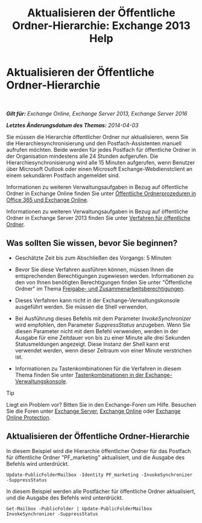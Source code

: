 ﻿---
title: 'Aktualisieren der Öffentliche Ordner-Hierarchie: Exchange 2013 Help'
TOCTitle: Aktualisieren der Öffentliche Ordner-Hierarchie
ms:assetid: a7b2fb51-0207-4d7d-938d-466ae110bb90
ms:mtpsurl: https://technet.microsoft.com/de-de/library/JJ945055(v=EXCHG.150)
ms:contentKeyID: 52062793
ms.date: 04/24/2018
mtps_version: v=EXCHG.150
ms.translationtype: HT
---

# Aktualisieren der Öffentliche Ordner-Hierarchie

 

_**Gilt für:** Exchange Online, Exchange Server 2013, Exchange Server 2016_

_**Letztes Änderungsdatum des Themas:** 2014-04-03_

Sie müssen die Hierarchie öffentlicher Ordner nur aktualisieren, wenn Sie die Hierarchiesynchronisierung und den Postfach-Assistenten manuell aufrufen möchten. Beide werden für jedes Postfach für öffentliche Ordner in der Organisation mindestens alle 24 Stunden aufgerufen. Die Hierarchiesynchronisierung wird alle 15 Minuten aufgerufen, wenn Benutzer über Microsoft Outlook oder einen Microsoft Exchange-Webdienstclient an einem sekundären Postfach angemeldet sind.

Informationen zu weiteren Verwaltungsaufgaben in Bezug auf öffentliche Ordner in Exchange Online finden Sie unter [Öffentliche Ordnerprozeduren in Office 365 und Exchange Online](https://technet.microsoft.com/de-de/library/jj966272\(v=exchg.150\)).

Informationen zu weiteren Verwaltungsaufgaben in Bezug auf öffentliche Ordner in Exchange Server 2013 finden Sie unter [Verfahren für öffentliche Ordner](public-folder-procedures-exchange-2013-help.md).

## Was sollten Sie wissen, bevor Sie beginnen?

  - Geschätzte Zeit bis zum Abschließen des Vorgangs: 5 Minuten

  - Bevor Sie diese Verfahren ausführen können, müssen Ihnen die entsprechenden Berechtigungen zugewiesen werden. Informationen zu den von Ihnen benötigten Berechtigungen finden Sie unter "Öffentliche Ordner" im Thema [Freigabe- und Zusammenarbeitsberechtigungen](sharing-and-collaboration-permissions-exchange-2013-help.md).

  - Dieses Verfahren kann nicht in der Exchange-Verwaltungskonsole ausgeführt werden. Sie müssen die Shell verwenden.

  - Bei Ausführung dieses Befehls mit dem Parameter *InvokeSynchronizer* wird empfohlen, den Parameter *SuppressStatus* anzugeben. Wenn Sie diesen Parameter nicht mit dem Befehl verwenden, werden in der Ausgabe für eine Zeitdauer von bis zu einer Minute alle drei Sekunden Statusmeldungen angezeigt. Diese Instanz der Shell kann erst verwendet werden, wenn dieser Zeitraum von einer Minute verstrichen ist.

  - Informationen zu Tastenkombinationen für die Verfahren in diesem Thema finden Sie unter [Tastenkombinationen in der Exchange-Verwaltungskonsole](keyboard-shortcuts-in-the-exchange-admin-center-exchange-online-protection-help.md).


> [!TIP]
> Liegt ein Problem vor? Bitten Sie in den Exchange-Foren um Hilfe. Besuchen Sie die Foren unter <A href="https://go.microsoft.com/fwlink/p/?linkid=60612">Exchange Server</A>, <A href="https://go.microsoft.com/fwlink/p/?linkid=267542">Exchange Online</A> oder <A href="https://go.microsoft.com/fwlink/p/?linkid=285351">Exchange Online Protection</A>.



## Aktualisieren der Öffentliche Ordner-Hierarchie

In diesem Beispiel wird die Hierarchie öffentlicher Ordner für das Postfach für öffentliche Ordner "PF\_marketing" aktualisiert, und die Ausgabe des Befehls wird unterdrückt.

    Update-PublicFolderMailbox -Identity PF_marketing -InvokeSynchronizer -SuppressStatus

In diesem Beispiel werden alle Postfächer für öffentliche Ordner aktualisiert, und die Ausgabe des Befehls wird unterdrückt.

    Get-Mailbox -PublicFolder | Update-PublicFolderMailbox InvokeSynchronizer -SuppressStatus

